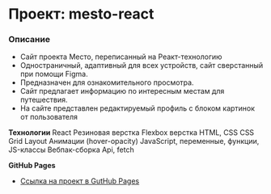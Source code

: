 # Проект: mesto-react

### Описание
* Сайт проекта Место, переписанный на Реакт-технологию
* Одностраничный, адаптивный для всех устройств, сайт сверстанный при помощи Figma.
* Предназначен для ознакомительного просмотра.
* Сайт предлагает информацию по интересным местам для путешествия.
* На сайте представлен редактируемый профиль с блоком картинок от пользователя

**Технологии**
React
Резиновая верстка
Flexbox верстка
HTML, CSS
CSS Grid Layout
Анимации (hover-opacity)
JavaScript, переменные, функции, JS-классы
Вебпак-сборка
Api, fetch

**GitHub Pages**
* [Ссылка на проект в GutHub Pages](https://wayhito.github.io/mesto-react/)